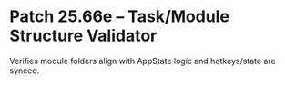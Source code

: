 # Patch 25.66e – Task/Module Structure Validator

Verifies module folders align with AppState logic and hotkeys/state are synced.
